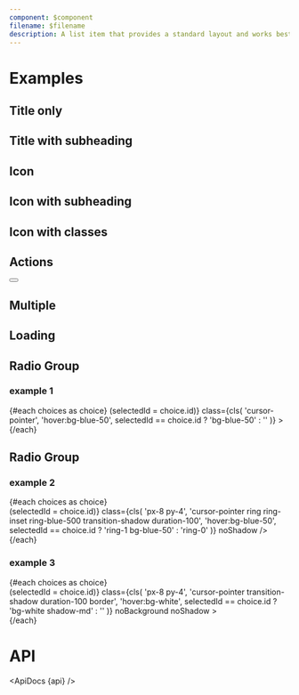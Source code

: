 ```yaml
---
component: $component
filename: $filename
description: A list item that provides a standard layout and works best with multiple instances in the same parent element.
---
```


<script lang="ts">
	import { mdiAccount, mdiChevronRight } from '@mdi/js';

	import api from '$lib/components/ListItem.svelte?raw&sveld';
  import ApiDocs from '$lib/components/ApiDocs.svelte';

	import Button from '$lib/components/Button.svelte';
	import Checkbox from '$lib/components/Checkbox.svelte';
	import Icon from '$lib/components/Icon.svelte';
	import ListItem from '$lib/components/ListItem.svelte';
	import Preview from '$lib/components/Preview.svelte';
	import Radio from '$lib/components/Radio.svelte';
	import { cls } from '$lib/utils/styles';

	let selectedId = 1;
	const choices = [
		{ id: 1, name: 'Allow all actions', description: 'Any action can be used, regardless of who authored it or where it is defined.' },
		{ id: 2, name: 'Disable actions', description: 'The Actions tab is hidden and no workflows can run.' },
		{ id: 3, name: 'Allow local actions only', description: 'Only actions defined in a repository within techniq can be used.' },
		{ id: 4, name: 'Allow select actions', description: 'Only actions that match specified criteria, plus actions defined in a repository within techniq, can be used.' },
	]
</script>

# Examples

## Title only

<Preview>
	<ListItem title="Title" />
</Preview>

## Title with subheading

<Preview>
	<ListItem title="Title" subheading="Subheading" />
</Preview>

## Icon

<Preview>
	<ListItem title="Title" icon={mdiAccount} />
</Preview>

## Icon with subheading

<Preview>
	<ListItem title="Title" subheading="Subheading" icon={mdiAccount} />
</Preview>

## Icon with classes

<Preview>
  <ListItem
    title="Title"
    subheading="Subheading"
    icon={mdiAccount}
    avatar={{ class: 'bg-gray-400 text-white/90' }}
  />
</Preview>

## Actions

<Preview>
  <ListItem title="Title">
    <div slot="actions">
      <Button icon={mdiChevronRight} class="p-2 text-black/50" />
    </div>
  </ListItem>
</Preview>

## Multiple

<Preview>
	<ListItem title="Title" />
	<ListItem title="Title" />
	<ListItem title="Title" />
	<ListItem title="Title" />
</Preview>

## Loading

<Preview>
	<ListItem title="Title" subheading="Subheading" />
	<ListItem title="Title" subheading="Subheading" />
	<ListItem title="Title" subheading="Subheading" loading />
	<ListItem title="Title" subheading="Subheading" />
</Preview>

## Radio Group

### example 1

<Preview>
	<div class="rounded border">
		{#each choices as choice}
			<ListItem
				title={choice.name}
				subheading={choice.description}
				on:click={() => (selectedId = choice.id)}
				class={cls(
					'cursor-pointer',
					'hover:bg-blue-50',
					selectedId == choice.id ? 'bg-blue-50' : ''
				)}
			>
				<div slot="avatar" class="contents">
					<Radio checked={selectedId === choice.id} />
				</div>
			</ListItem>
		{/each}
	</div>
</Preview>

## Radio Group

### example 2

<Preview>
	<div class="grid gap-4">
		{#each choices as choice}
			<div class="elevation-1 rounded">
				<ListItem
					title={choice.name}
					subheading={choice.description}
					on:click={() => (selectedId = choice.id)}
					class={cls(
						'px-8 py-4',
						'cursor-pointer ring ring-inset ring-blue-500 transition-shadow duration-100',
						'hover:bg-blue-50',
						selectedId == choice.id ? 'ring-1 bg-blue-50' : 'ring-0'
					)}
					noShadow
				/>
			</div>
		{/each}
	</div>
</Preview>

### example 3

<Preview>
	<div class="grid gap-4 bg-gray-100 p-4">
		{#each choices as choice}
			<div>
				<ListItem
					title={choice.name}
					subheading={choice.description}
					on:click={() => (selectedId = choice.id)}
					class={cls(
						'px-8 py-4',
						'cursor-pointer transition-shadow duration-100 border',
						'hover:bg-white',
						selectedId == choice.id ? 'bg-white shadow-md' : ''
					)}
					noBackground
					noShadow
				>
					<div slot="actions">
						<Checkbox circle dense checked={selectedId == choice.id} />
					</div>
				</ListItem>
			</div>
		{/each}
	</div>
</Preview>

# API

<ApiDocs {api} />
